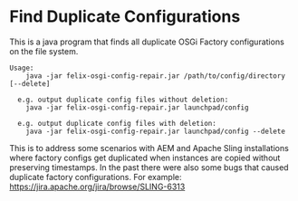 # Find Duplicate Configurations
This is a java program that finds all duplicate OSGi Factory configurations on the file system.

```
Usage:
    java -jar felix-osgi-config-repair.jar /path/to/config/directory [--delete]

  e.g. output duplicate config files without deletion:
    java -jar felix-osgi-config-repair.jar launchpad/config

  e.g. output duplicate config files with deletion:
    java -jar felix-osgi-config-repair.jar launchpad/config --delete
```

This is to address some scenarios with AEM and Apache Sling installations where factory configs get duplicated when instances are copied without preserving timestamps.  In the past there were also some bugs that caused duplicate factory configurations. For example: https://jira.apache.org/jira/browse/SLING-6313
